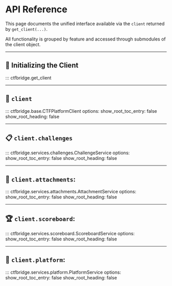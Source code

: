 # API Reference

This page documents the unified interface available via the `client` returned by `get_client(...)`.

All functionality is grouped by feature and accessed through submodules of the client object.

---

## 🚀 Initializing the Client

::: ctfbridge.get_client

---

## 🔐 `client`

::: ctfbridge.base.CTFPlatformClient
    options:
      show_root_toc_entry: false
      show_root_heading: false

---

## 📋 `client.challenges`

::: ctfbridge.services.challenges.ChallengeService
    options:
      show_root_toc_entry: false
      show_root_heading: false

---

## 📎 `client.attachments`:

::: ctfbridge.services.attachments.AttachmentService
    options:
      show_root_toc_entry: false
      show_root_heading: false

---

## 🏆 `client.scoreboard`:

::: ctfbridge.services.scoreboard.ScoreboardService
    options:
      show_root_toc_entry: false
      show_root_heading: false

---

## 🧭 `client.platform`:

::: ctfbridge.services.platform.PlatformService
    options:
      show_root_toc_entry: false
      show_root_heading: false
